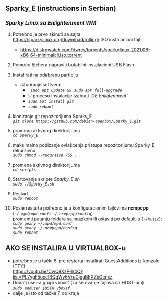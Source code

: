 ## **Sparky_E** (instructions in Serbian)
### *Sparky Linux sa Enlightenment WM*

1. Potrebno je prvo skinuti sa sajta https://sparkylinux.org/download/rolling/ ISO instalacioni fajl:
    *  https://distrowatch.com/dwres/torrents/sparkylinux-2021.06-x86_64-minimalcli.iso.torrent 

1. Pomoću Etchera napraviti butabilni instalacioni USB Flash 
1. Instalirati na odabranu particiju
   * ažuriranje softvera:  
      * _` sudo apt update && sudo apt full-upgrade`_  
      * U procesu instalacije izabrati _'DE Enligtenment'_  
      * _`sudo apt install git`_  
      * _`sudo reboot`_
1. kloniranje git repozitorijuma Sparky_E  
_`git clone https://github.com/debian-openbox/Sparky_E.git`_
1. promena aktivnog direktorijuma  
_`cd Sparky_E`_
1. maksimalno podizanje ovlašćenja pristupa repozitorijumu Sparky_E rekurzivno  
_`sudo chmod --recursive 755 .`_
1. promena aktivnog direktorijuma  
_`cd scripts`_
1. Startovanje skripte _Sparky_E.sh_  
_`sudo ./Sparky_E.sh`_
1. Restart  
_`sudo reboot`_
1. Posle restarta potrebno je u konfiguracionim fajlovima **ncmpcpp** (_`~/.mpd/mpd.conf`_ i _`~/.ncmpcpp/config`_)  
promeniti putanju foldera sa muzikom ili ostaviti po default-u (_`~/Music`_):  
_`sudo geany ~/.mpd/mpd.conf`_  
_`sudo geany ~/.ncmpcpp/config`_  
_`sudo reboot`_

## AKO SE INSTALIRA U VIRTUALBOX-u
* potrebno je u tački 6. pre restarta instalirati GuestAdditions iz konzole (TTY):  
https://youtu.be/CwQ8XzP-h4Q?list=PL7ygF5ucclBQgWy6VruCjggBEXZxOcnxz
* Dodati user-a grupi vboxsf (za šerovanje fajlova sa HOST-om)  
_`sudo adduser $USER vboxsf`_
* dalje je isto od tačke 7. do kraja

